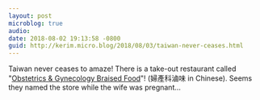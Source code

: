 ```yaml
---
layout: post
microblog: true
audio: 
date: 2018-08-02 19:13:58 -0800
guid: http://kerim.micro.blog/2018/08/03/taiwan-never-ceases.html
---
```

Taiwan never ceases to amaze! There is a take-out restaurant called "[Obstetrics & Gynecology Braised Food](https://travel.ettoday.net/article/1106159.htm)"! (婦產科滷味 in Chinese). Seems they named the store while the wife was pregnant…
